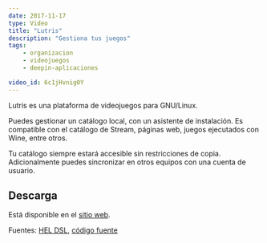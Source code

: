```yaml
---
date: 2017-11-17
type: Video
title: "Lutris"
description: "Gestiona tus juegos"
tags:
    - organizacion
    - videojuegos
    - deepin-aplicaciones

video_id: 6c1jHvnig0Y
---
```


Lutris es una plataforma de videojuegos para GNU/Linux.

Puedes gestionar un catálogo local, con un asistente de instalación. Es compatible con el catálogo de Stream, páginas web, juegos ejecutados con Wine, entre otros.

Tu catálogo siempre estará accesible sin restricciones de copia. Adicionalmente puedes sincronizar en otros equipos con una cuenta de usuario.

## Descarga

Está disponible en el [sitio web](https://lutris.net/).

Fuentes: [HEL DSL](https://www.youtube.com/channel/UCRE3NFNtdjR96-H4QG4U1Fg), [código fuente](https://github.com/lutris/lutris)
